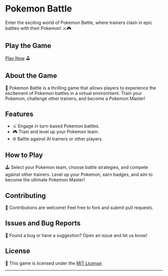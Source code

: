 # Pokemon Battle

Enter the exciting world of Pokemon Battle, where trainers clash in epic battles with their Pokemon! ⚔️🎮

## Play the Game

[Play Now](https://your-username.github.io/pokemon-battle/) 🕹️

## About the Game

📜 Pokemon Battle is a thrilling game that allows players to experience the excitement of Pokemon battles in a virtual environment. Train your Pokemon, challenge other trainers, and become a Pokemon Master!

## Features

- ⚔️ Engage in turn-based Pokemon battles.
- 🎮 Train and level up your Pokemon team.
- 🌐 Battle against AI trainers or other players.

## How to Play

🕹️ Select your Pokemon team, choose battle strategies, and compete against other trainers. Level up your Pokemon, earn badges, and aim to become the ultimate Pokemon Master!

## Contributing

🤝 Contributions are welcome! Feel free to fork and submit pull requests.

## Issues and Bug Reports

🐛 Found a bug or have a suggestion? Open an issue and let us know!

## License

📄 This game is licensed under the [MIT License](LICENSE).

---
